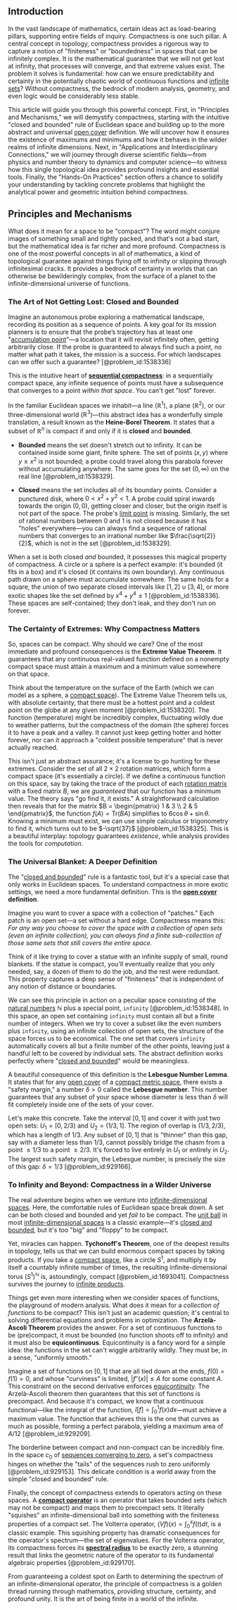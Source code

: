 ## Introduction
In the vast landscape of mathematics, certain ideas act as load-bearing pillars, supporting entire fields of inquiry. Compactness is one such pillar. A central concept in topology, compactness provides a rigorous way to capture a notion of "finiteness" or "boundedness" in spaces that can be infinitely complex. It is the mathematical guarantee that we will not get lost at infinity, that processes will converge, and that extreme values exist. The problem it solves is fundamental: how can we ensure predictability and certainty in the potentially chaotic world of continuous functions and [infinite sets](@article_id:136669)? Without compactness, the bedrock of modern analysis, geometry, and even logic would be considerably less stable.

This article will guide you through this powerful concept. First, in "Principles and Mechanisms," we will demystify compactness, starting with the intuitive "closed and bounded" rule of Euclidean space and building up to the more abstract and universal [open cover](@article_id:139526) definition. We will uncover how it ensures the existence of maximums and minimums and how it behaves in the wilder realms of infinite dimensions. Next, in "Applications and Interdisciplinary Connections," we will journey through diverse scientific fields—from physics and number theory to dynamics and computer science—to witness how this single topological idea provides profound insights and essential tools. Finally, the "Hands-On Practices" section offers a chance to solidify your understanding by tackling concrete problems that highlight the analytical power and geometric intuition behind compactness.

## Principles and Mechanisms

What does it mean for a space to be "compact"? The word might conjure images of something small and tightly packed, and that's not a bad start, but the mathematical idea is far richer and more profound. Compactness is one of the most powerful concepts in all of mathematics, a kind of topological guarantee against things flying off to infinity or slipping through infinitesimal cracks. It provides a bedrock of certainty in worlds that can otherwise be bewilderingly complex, from the surface of a planet to the infinite-dimensional universe of functions.

### The Art of Not Getting Lost: Closed and Bounded

Imagine an autonomous probe exploring a mathematical landscape, recording its position as a sequence of points. A key goal for its mission planners is to ensure that the probe’s trajectory has at least one "[accumulation point](@article_id:147335)"—a location that it will revisit infinitely often, getting arbitrarily close. If the probe is guaranteed to always find such a point, no matter what path it takes, the mission is a success. For which landscapes can we offer such a guarantee? [@problem_id:1538336]

This is the intuitive heart of **[sequential compactness](@article_id:143833)**: in a sequentially compact space, any infinite sequence of points must have a subsequence that converges to a point *within that space*. You can't get "lost" forever.

In the familiar Euclidean spaces we inhabit—a line ($\mathbb{R}^1$), a plane ($\mathbb{R}^2$), or our three-dimensional world ($\mathbb{R}^3$)—this abstract idea has a wonderfully simple translation, a result known as the **Heine-Borel Theorem**. It states that a subset of $\mathbb{R}^n$ is compact if and only if it is **closed** and **bounded**.

*   **Bounded** means the set doesn't stretch out to infinity. It can be contained inside some giant, finite sphere. The set of points $(x,y)$ where $y \ge x^2$ is not bounded; a probe could travel along this parabola forever without accumulating anywhere. The same goes for the set $(0, \infty)$ on the real line [@problem_id:1538329].

*   **Closed** means the set includes all of its boundary points. Consider a punctured disk, where $0 < x^2+y^2 < 1$. A probe could spiral inwards towards the origin $(0,0)$, getting closer and closer, but the origin itself is not part of the space. The probe's [limit point](@article_id:135778) is missing. Similarly, the set of rational numbers between 0 and 1 is not closed because it has "holes" everywhere—you can always find a sequence of rational numbers that converges to an irrational number like $\frac{\sqrt{2}}{2}$, which is not in the set [@problem_id:1538329].

When a set is both closed *and* bounded, it possesses this magical property of compactness. A circle or a sphere is a perfect example: it's bounded (it fits in a box) and it's closed (it contains its own boundary). Any continuous path drawn on a sphere must accumulate somewhere. The same holds for a square, the union of two separate closed intervals like $[1, 2] \cup [3, 4]$, or more exotic shapes like the set defined by $x^4 + y^4 \le 1$ [@problem_id:1538336]. These spaces are self-contained; they don't leak, and they don't run on forever.

### The Certainty of Extremes: Why Compactness Matters

So, spaces can be compact. Why should we care? One of the most immediate and profound consequences is the **Extreme Value Theorem**. It guarantees that any continuous real-valued function defined on a nonempty compact space must attain a maximum and a minimum value somewhere on that space.

Think about the temperature on the surface of the Earth (which we can model as a sphere, a [compact space](@article_id:149306)). The Extreme Value Theorem tells us, with absolute certainty, that there must be a hottest point and a coldest point on the globe at any given moment [@problem_id:1538320]. The function (temperature) might be incredibly complex, fluctuating wildly due to weather patterns, but the compactness of the domain (the sphere) forces it to have a peak and a valley. It cannot just keep getting hotter and hotter forever, nor can it approach a "coldest possible temperature" that is never actually reached.

This isn't just an abstract assurance; it's a license to go hunting for these extremes. Consider the set of all $2 \times 2$ rotation matrices, which form a compact space (it's essentially a circle). If we define a continuous function on this space, say by taking the trace of the product of each [rotation matrix](@article_id:139808) with a fixed matrix $B$, we are *guaranteed* that our function has a minimum value. The theory says "go find it, it exists." A straightforward calculation then reveals that for the matrix $B = \begin{pmatrix} 1 & 3 \\ 2 & 5 \end{pmatrix}$, the function $f(A) = \text{Tr}(BA)$ simplifies to $6\cos\theta + \sin\theta$. Knowing a minimum must exist, we can use simple calculus or trigonometry to find it, which turns out to be $-\sqrt{37}$ [@problem_id:1538325]. This is a beautiful interplay: topology guarantees *existence*, while analysis provides the tools for *computation*.

### The Universal Blanket: A Deeper Definition

The "[closed and bounded](@article_id:140304)" rule is a fantastic tool, but it's a special case that only works in Euclidean spaces. To understand compactness in more exotic settings, we need a more fundamental definition. This is the **[open cover](@article_id:139526) definition**.

Imagine you want to cover a space with a collection of "patches." Each patch is an open set—a set without a hard edge. Compactness means this: *For any way you choose to cover the space with a collection of open sets (even an infinite collection), you can always find a finite sub-collection of those same sets that still covers the entire space.*

Think of it like trying to cover a statue with an infinite supply of small, round blankets. If the statue is compact, you'll eventually realize that you only needed, say, a dozen of them to do the job, and the rest were redundant. This property captures a deep sense of "finiteness" that is independent of any notion of distance or boundaries.

We can see this principle in action on a peculiar space consisting of the [natural numbers](@article_id:635522) $\mathbb{N}$ plus a special point, `infinity` [@problem_id:1538348]. In this space, an open set containing `infinity` must contain all but a finite number of integers. When we try to cover a subset like the even numbers plus `infinity`, using an infinite collection of open sets, the structure of the space forces us to be economical. The one set that covers `infinity` automatically covers all but a finite number of the other points, leaving just a handful left to be covered by individual sets. The abstract definition works perfectly where "[closed and bounded](@article_id:140304)" would be meaningless.

A beautiful consequence of this definition is the **Lebesgue Number Lemma**. It states that for any [open cover](@article_id:139526) of a [compact metric space](@article_id:156107), there exists a "safety margin," a number $\delta > 0$ called the **Lebesgue number**. This number guarantees that any subset of your space whose diameter is less than $\delta$ will fit completely inside one of the sets of your cover.

Let's make this concrete. Take the interval $[0, 1]$ and cover it with just two open sets: $U_1 = [0, 2/3)$ and $U_2 = (1/3, 1]$. The region of overlap is $(1/3, 2/3)$, which has a length of $1/3$. Any subset of $[0,1]$ that is "thinner" than this gap, say with a diameter less than $1/3$, cannot possibly bridge the chasm from a point $\le 1/3$ to a point $\ge 2/3$. It's forced to live entirely in $U_1$ or entirely in $U_2$. The largest such safety margin, the Lebesgue number, is precisely the size of this gap: $\delta = 1/3$ [@problem_id:929166].

### To Infinity and Beyond: Compactness in a Wilder Universe

The real adventure begins when we venture into [infinite-dimensional spaces](@article_id:140774). Here, the comfortable rules of Euclidean space break down. A set can be both closed and bounded and yet *fail* to be compact. The [unit ball](@article_id:142064) in most [infinite-dimensional spaces](@article_id:140774) is a classic example—it's [closed and bounded](@article_id:140304), but it's too "big" and "floppy" to be compact.

Yet, miracles can happen. **Tychonoff's Theorem**, one of the deepest results in topology, tells us that we can build enormous compact spaces by taking products. If you take a [compact space](@article_id:149306), like a circle $S^1$, and multiply it by itself a countably infinite number of times, the resulting infinite-dimensional torus $(S^1)^{\mathbb{N}}$ is, astoundingly, compact [@problem_id:1693041]. Compactness survives the journey to [infinite products](@article_id:175839).

Things get even more interesting when we consider spaces of functions, the playground of modern analysis. What does it mean for a *collection of functions* to be compact? This isn't just an academic question; it's central to solving differential equations and problems in optimization. The **Arzelà-Ascoli Theorem** provides the answer. For a set of continuous functions to be (pre)compact, it must be bounded (no function shoots off to infinity) and it must also be **equicontinuous**. Equicontinuity is a fancy word for a simple idea: the functions in the set can't wiggle arbitrarily wildly. They must be, in a sense, "uniformly smooth."

Imagine a set of functions on $[0,1]$ that are all tied down at the ends, $f(0)=f(1)=0$, and whose "curviness" is limited, $|f''(x)| \le A$ for some constant $A$. This constraint on the second derivative enforces [equicontinuity](@article_id:137762). The Arzelà-Ascoli theorem then guarantees that this set of functions is precompact. And because it's compact, we know that a continuous functional—like the integral of the function, $I[f] = \int_0^1 f(x) dx$—must achieve a maximum value. The function that achieves this is the one that curves as much as possible, forming a perfect parabola, yielding a maximum area of $A/12$ [@problem_id:929209].

The borderline between compact and non-compact can be incredibly fine. In the space $c_0$ of [sequences converging to zero](@article_id:267062), a set's compactness hinges on whether the "tails" of the sequences rush to zero uniformly [@problem_id:929153]. This delicate condition is a world away from the simple "closed and bounded" rule.

Finally, the concept of compactness extends to operators acting on these spaces. A **[compact operator](@article_id:157730)** is an operator that takes bounded sets (which may not be compact) and maps them to precompact sets. It literally "squishes" an infinite-dimensional ball into something with the finiteness properties of a compact set. The Volterra operator, $(Vf)(x) = \int_0^x f(t) dt$, is a classic example. This squishing property has dramatic consequences for the operator's spectrum—the set of eigenvalues. For the Volterra operator, its compactness forces its **[spectral radius](@article_id:138490)** to be exactly zero, a stunning result that links the geometric nature of the operator to its fundamental algebraic properties [@problem_id:929170].

From guaranteeing a coldest spot on Earth to determining the spectrum of an infinite-dimensional operator, the principle of compactness is a golden thread running through mathematics, providing structure, certainty, and profound unity. It is the art of being finite in a world of the infinite.
